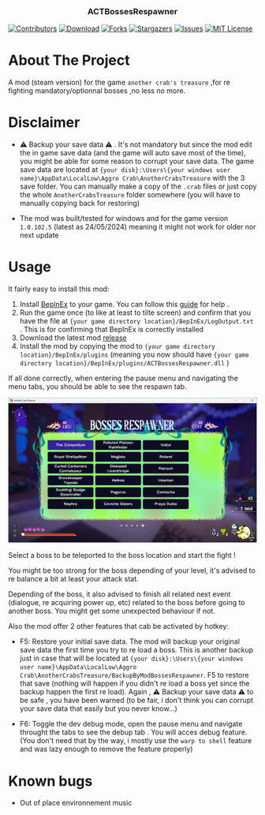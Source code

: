 <!-- PROJECT LOGO -->
<br />
<div align="center">
  <h3 align="center">ACTBossesRespawner</h3>
</div>

<!-- Shield -->

[![Contributors][contributors-shield]][contributors-url]
[![Download][download-shield]][download-url]
[![Forks][forks-shield]][forks-url]
[![Stargazers][stars-shield]][stars-url]
[![Issues][issues-shield]][issues-url]
[![MIT License][license-shield]][license-url]

<!-- ABOUT THE PROJECT -->

# About The Project

A mod (steam version) for the game `another crab's treasure` ,for re fighting mandatory/optionnal bosses ,no less no more.

# Disclaimer

- ⚠️ Backup your save data ⚠️ . It's not mandatory but since the mod edit the in game save data (and the game will auto save most of the time), you might be able for some reason to corrupt your save data.
  The game save data are located at `{your disk}:\Users\{your windows user name}\AppData\LocalLow\Aggro Crab\AnotherCrabsTreasure` with the 3 save folder. You can manually make a copy of the `.crab` files or just copy the whole `AnotherCrabsTreasure` folder somewhere (you will have to manually copying back for restoring)

- The mod was built/tested for windows and for the game version `1.0.102.5` (latest as 24/05/2024) meaning it might not work for older nor next update

# Usage

It fairly easy to install this mod:

1. Install [BepInEx](https://github.com/BepInEx/BepInEx/releases) to your game. You can follow this [guide](https://docs.bepinex.dev/articles/user_guide/installation/index.html) for help .
2. Run the game once (to like at least to tilte screen) and confirm that you have the file at `{your game directory location}/BepInEx/LogOutput.txt` . This is for confirming that BepInEx is correctly installed
3. Download the latest mod [release](https://github.com/Fcornaire/ACTBR/releases)
4. Install the mod by copying the mod to `{your game directory location}/BepInEx/plugins` (meaning you now should have `{your game directory location}/BepInEx/plugins/ACTBossesRespawner.dll` )

If all done correctly, when entering the pause menu and navigating the menu tabs, you should be able to see the respawn tab.

<p align="center">
  <img src="imgs/work.png" alt="screen with the mod" />
</p>

Select a boss to be teleported to the boss location and start the fight !

You might be too strong for the boss depending of your level, it's advised to re balance a bit at least your attack stat.

Depending of the boss, it also advised to finish all related next event (dialogue, re acquiring power up, etc) related to the boss before going to another boss. You might get some unexpected behaviour if not.

Also the mod offer 2 other features that cab be activated by hotkey:

- F5: Restore your initial save data. The mod will backup your original save data the first time you try to re load a boss. This is another backup just in case that will be located at `{your disk}:\Users\{your windows user name}\AppData\LocalLow\Aggro Crab\AnotherCrabsTreasure/BackupByModBossesRespawner`. F5 to restore that save (nothing will happen if you didn't re load a boss yet since the backup happen the first re load). Again , ⚠️ Backup your save data ⚠️ to be safe , you have been warned (to be fair, i don't think you can corrupt your save data that easily but you never know...)

- F6: Toggle the dev debug mode, open the pause menu and navigate throught the tabs to see the debup tab . You will acces debug feature. (You don't need that by the way, i mostly use the `warp to shell` feature and was lazy enough to remove the feature properly)

# Known bugs

- Out of place environnement music

<!-- MARKDOWN LINKS & IMAGES -->
<!-- https://www.markdownguide.org/basic-syntax/#reference-style-links -->

[contributors-shield]: https://img.shields.io/github/contributors/Fcornaire/ACTBR.svg?style=for-the-badge
[contributors-url]: https://github.com/Fcornaire/ACTBR/graphs/contributors
[forks-shield]: https://img.shields.io/github/forks/Fcornaire/ACTBR.svg?style=for-the-badge
[forks-url]: https://github.com/Fcornaire/ACTBR/network/members
[stars-shield]: https://img.shields.io/github/stars/Fcornaire/ACTBR.svg?style=for-the-badge
[stars-url]: https://github.com/Fcornaire/ACTBR/stargazers
[issues-shield]: https://img.shields.io/github/issues/Fcornaire/ACTBR.svg?style=for-the-badge
[issues-url]: https://github.com/Fcornaire/ACTBR/issues
[license-shield]: https://img.shields.io/github/license/Fcornaire/ACTBR.svg?style=for-the-badge
[download-shield]: https://img.shields.io/github/downloads/Fcornaire/ACTBR/total?style=for-the-badge
[download-url]: https://github.com/Fcornaire/ACTBR/releases
[license-url]: https://github.com/Fcornaire/ACTBR/blob/master/LICENSE.txt

